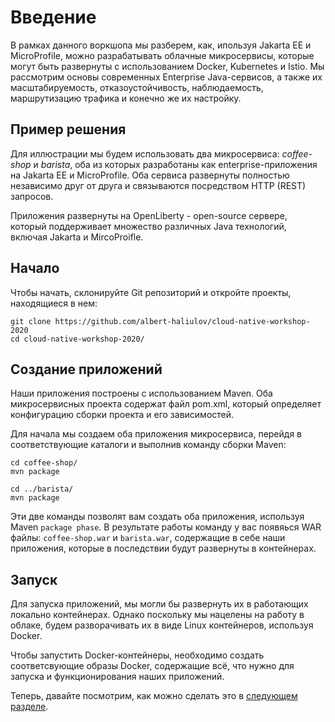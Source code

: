 # Введение

В рамках данного воркшопа мы разберем, как, ипользуя Jakarta EE и MicroProfile, можно разрабатывать облачные микросервисы, которые могут быть развернуты с использованием Docker, Kubernetes и Istio. Мы рассмотрим основы современных Enterprise Java-сервисов, а также их масштабируемость, отказоустойчивость, наблюдаемость, маршрутизацию трафика и конечно же их настройку.

## Пример решения

Для иллюстрации мы будем использовать два микросервиса: *coffee-shop* и *barista*, оба из которых разработаны как enterprise-приложения на Jakarta EE и MicroProfile. Оба сервиса развернуты полностью независимо друг от друга и связываются посредством HTTP (REST) запросов.

Приложения развернуты на OpenLiberty - open-source сервере, который поддерживает множество различных Java технологий, включая Jakarta и MircoProifle.

## Начало

Чтобы начать, склонируйте Git репозиторий и откройте проекты, находящиеся в нем:
```
git clone https://github.com/albert-haliulov/cloud-native-workshop-2020
cd cloud-native-workshop-2020/
``` 
## Создание приложений

Наши приложения построены с использованием Maven. Оба микросервисных проекта содержат файл pom.xml, который определяет конфигурацию сборки проекта и его зависимостей.

Для начала мы создаем оба приложения микросервиса, перейдя в соответствующие каталоги и выполнив команду сборки Maven:
```
cd coffee-shop/
mvn package

cd ../barista/
mvn package
```
Эти две команды позволят вам создать оба приложения, используя Maven `package phase`. В результате работы команду у вас появяься WAR файлы: `coffee-shop.war` и `barista.war`, содержащие в себе наши приложения, которые в последствии будут развернуты в контейнерах. 

## Запуск

Для запуска приложений, мы могли бы развернуть их в работающих локально контейнерах. Однако поскольку мы нацелены на работу в облаке, будем разворачивать их в виде Linux контейнеров, используя Docker.

Чтобы запустить Docker-контейнеры, необходимо создать соответсвующие образы Docker, содержащие всё, что нужно для запуска и функционирования наших приложений.

Теперь, давайте посмотрим, как можно сделать это в [следующем разделе](02-docker.md).
